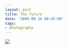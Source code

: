 ```yaml
---
layout: post
title: The future
date: '2009-08-14 08:45:00'
tags:
- photography
---
```



![](http://lh6.ggpht.com/_8N3MB6ce-Uw/S04ay_tkjuI/AAAAAAAANCg/IieLI23VNFk/s800/DSC00967.JPG)


